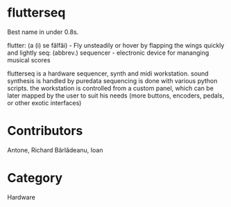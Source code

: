 flutterseq
==========

Best name in under 0.8s.

flutter: (a (i) se fâlfâi) - Fly unsteadily or hover by flapping the wings quickly and lightly
seq: (abbrev.) sequencer - electronic device for mananging musical scores

flutterseq is a hardware sequencer, synth and midi workstation. sound synthesis is handled by puredata
sequencing is done with various python scripts. the workstation is controlled from a custom panel, which can
be later mapped by the user to suit his needs (more buttons, encoders, pedals, or other exotic interfaces)

Contributors
============

Antone, Richard
Bârlădeanu, Ioan

Category
=======

Hardware


